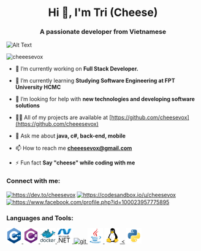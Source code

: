 <h1 align="center">Hi 👋, I'm Tri (Cheese)</h1>
<h3 align="center">A passionate developer from Vietnamese</h3>

<img title="" src="https://media.giphy.com/media/KEHAuw89oXrKq0UfLd/giphy.gif" alt="Alt Text" width="150" data-align="inline">

<p align="left"> <img src="https://komarev.com/ghpvc/?username=cheeesevox&label=Profile%20views&color=0e75b6&style=flat" alt="cheeesevox" /> </p>

- 🔭 I’m currently working on **Full Stack Developer.**

- 🌱 I’m currently learning **Studying Software Engineering at FPT University HCMC**

- 🤝 I’m looking for help with **new technologies and developing software solutions**

- 👨‍💻 All of my projects are available at [https://github.com/cheesevox](https://github.com/cheeesevox)

- 💬 Ask me about **java, c#, back-end, mobile**

- 📫 How to reach me **cheeesevox@gmail.com**

- ⚡ Fun fact **Say "cheese" while coding with me**

<h3 align="left">Connect with me:</h3>
<p align="left">
<a href="https://dev.to/https://dev.to/cheesevox" target="blank"><img align="center" src="https://cdn.jsdelivr.net/npm/simple-icons@3.0.1/icons/dev-dot-to.svg" alt="https://dev.to/cheesevox" height="30" width="40" /></a>
<a href="https://codesandbox.com/https://codesandbox.io/u/cheesevox" target="blank"><img align="center" src="https://cdn.jsdelivr.net/npm/simple-icons@3.0.1/icons/codesandbox.svg" alt="https://codesandbox.io/u/cheesevox" height="30" width="40" /></a>
<a href="https://fb.com/profile.php?id=100023957775895" target="blank"><img align="center" src="https://cdn.jsdelivr.net/npm/simple-icons@3.0.1/icons/facebook.svg" alt="https://www.facebook.com/profile.php?id=100023957775895" height="30" width="40" /></a>
</p>

<h3 align="left">Languages and Tools:</h3>
<p align="left"> <a href="https://www.w3schools.com/cpp/" target="_blank"> <img src="https://raw.githubusercontent.com/devicons/devicon/master/icons/cplusplus/cplusplus-original.svg" alt="cplusplus" width="40" height="40"/> </a> <a href="https://www.w3schools.com/cs/" target="_blank"> <img src="https://raw.githubusercontent.com/devicons/devicon/master/icons/csharp/csharp-original.svg" alt="csharp" width="40" height="40"/> </a> <a href="https://www.docker.com/" target="_blank"> <img src="https://raw.githubusercontent.com/devicons/devicon/master/icons/docker/docker-original-wordmark.svg" alt="docker" width="40" height="40"/> </a> <a href="https://dotnet.microsoft.com/" target="_blank"> <img src="https://raw.githubusercontent.com/devicons/devicon/master/icons/dot-net/dot-net-original-wordmark.svg" alt="dotnet" width="40" height="40"/> </a> <a href="https://git-scm.com/" target="_blank"> <img src="https://www.vectorlogo.zone/logos/git-scm/git-scm-icon.svg" alt="git" width="40" height="40"/> </a> <a href="https://www.java.com" target="_blank"> <img src="https://raw.githubusercontent.com/devicons/devicon/master/icons/java/java-original.svg" alt="java" width="40" height="40"/> </a> <a href="https://www.linux.org/" target="_blank"> <img src="https://raw.githubusercontent.com/devicons/devicon/master/icons/linux/linux-original.svg" alt="linux" width="40" height="40"/> <</a> <a href="https://www.python.org" target="_blank"> <img src="https://raw.githubusercontent.com/devicons/devicon/master/icons/python/python-original.svg" alt="python" width="40" height="40"/> </a> </p>
